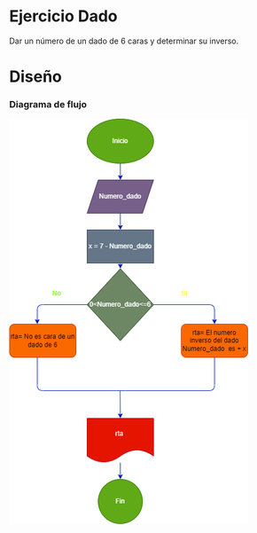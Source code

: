 # Ejercicio Dado
Dar un número de un dado de 6 caras y  determinar su inverso.
# Diseño

### Diagrama de flujo

![Diagrama](diagrama.png "Diagrama de flujo")